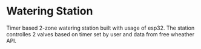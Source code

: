 # Watering Station

Timer based 2-zone watering station built with usage of esp32. The station controlles 2 valves based on timer set by user and data from free wheather API.
